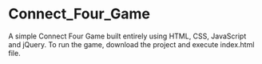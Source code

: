 # Connect_Four_Game
A simple Connect Four Game built entirely using HTML, CSS, JavaScript and jQuery.
To run the game, download the project and execute index.html file.

